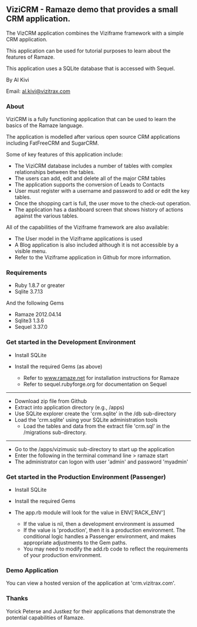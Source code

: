 ## ViziCRM - Ramaze demo that provides a small CRM application. 

The VizCRM application combines the Viziframe framework with a simple CRM application.

This application can be used for tutorial purposes to learn about the features of Ramaze.

This application uses a SQLite database that is accessed with Sequel.  

By Al Kivi

Email: al.kivi@vizitrax.com

### About

ViziCRM is a fully functioning application that can be used to learn the basics of the Ramaze language. 

The application is modelled after various open source CRM applications including FatFreeCRM and SugarCRM.

Some of key features of this application include:

* The ViziCRM database includes a number of tables with complex relationships between the tables.
* The users can add, edit and delete all of the major CRM tables
* The application supports the conversion of Leads to Contacts
* User must register with a username and password to add or edit the key tables.
* Once the shopping cart is full, the user move to the check-out operation.
* The application has a dashboard screen that shows history of actions against the various tables.

All of the capabilities of the Viziframe framework are also available:

* The User model in the Viziframe applications is used
* A Blog application is also included although it is not accessible by a visible menu.
* Refer to the Viziframe application in Github for more information.

### Requirements

* Ruby 1.8.7 or greater
* Sqlite 3.7.13

And the following Gems

* Ramaze 2012.04.14
* Sqlite3 1.3.6
* Sequel 3.37.0

### Get started in the Development Environment

* Install SQLite

* Install the required Gems (as above)
	* Refer to www.ramaze.net for installation instructions for Ramaze
	* Refer to sequel.rubyforge.org for documentation on Sequel

---

* Download zip file from Github
* Extract into application directory (e.g., /apps)
* Use SQLite explorer create the 'crm.sqlite' in the /db sub-directory
* Load the 'crm.sqlite' using your SQLite administration tools
	* Load the tables and data from the extract file 'crm.sql' in the /migrations sub-directory.

---

* Go to the /apps/vizimusic sub-directory to start up the application
* Enter the following in the terminal command line > ramaze start
* The administrator can logon with user 'admin' and password 'myadmin' 

### Get started in the Production Environment (Passenger)

* Install SQLite

* Install the required Gems

* The app.rb module will look for the value in ENV['RACK_ENV']
	* If the value is nil, then a development environment is assumed
	* If the value is 'production', then it is a production environment. The conditional logic handles a Passenger environment, and makes appropriate adjustments to the Gem paths.
	* You may need to modify the add.rb code to reflect the requirements of your production environment.

### Demo Application

You can view a hosted version of the application at 'crm.vizitrax.com'.

### Thanks 

Yorick Peterse and Justkez for their applications that demonstrate the potential capabilities of Ramaze.
